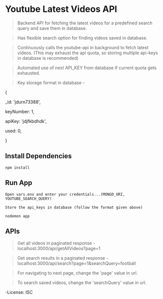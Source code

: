 # Youtube Latest Videos API

> Backend API for fetching the latest videos for a predefined search query and save them in database.

> Has flexible search option for finding videos saved in database.

> Continuously calls the youtube-api in background to fetch latest videos. (This may exhaust the api quota, so storing multiple api-keys in database is recommended)
 
> Automated use of next API_KEY from database if current quota gets exhausted.

> Key storage format in database -

{

  _id: 'jdurn73388',

  keyNumber: 1,

  apiKey: 'jdjfkbdhdk',

  used: 0,

}


## Install Dependencies

```
npm install
```

## Run App

```
Open vars.env and enter your credentials...(MONGO_URI, YOUTUBE_SEARCH_QUERY)
```

```
Store the api_keys in database (follow the format given above)
```

```
nodemon app
```

## APIs

> Get all videos in paginated response - localhost:3000/api/getAllVideos?page=1

> Get search results in a paginated response - localhost:3000/api/search?page=1&searchQuery=football

> For navigating to next page, change the 'page' value in url.

> To search saved videos, change the 'searchQuery' value in url.

-License: ISC
